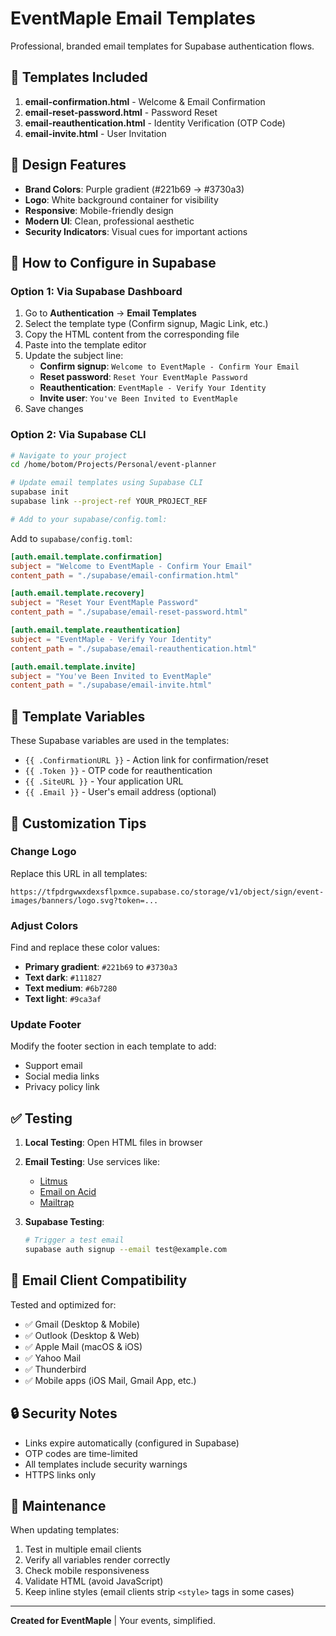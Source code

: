 # EventMaple Email Templates

Professional, branded email templates for Supabase authentication flows.

## 📧 Templates Included

1. **email-confirmation.html** - Welcome & Email Confirmation
2. **email-reset-password.html** - Password Reset
3. **email-reauthentication.html** - Identity Verification (OTP Code)
4. **email-invite.html** - User Invitation

## 🎨 Design Features

- **Brand Colors**: Purple gradient (#221b69 → #3730a3)
- **Logo**: White background container for visibility
- **Responsive**: Mobile-friendly design
- **Modern UI**: Clean, professional aesthetic
- **Security Indicators**: Visual cues for important actions

## 🚀 How to Configure in Supabase

### Option 1: Via Supabase Dashboard

1. Go to **Authentication** → **Email Templates**
2. Select the template type (Confirm signup, Magic Link, etc.)
3. Copy the HTML content from the corresponding file
4. Paste into the template editor
5. Update the subject line:
   - **Confirm signup**: `Welcome to EventMaple - Confirm Your Email`
   - **Reset password**: `Reset Your EventMaple Password`
   - **Reauthentication**: `EventMaple - Verify Your Identity`
   - **Invite user**: `You've Been Invited to EventMaple`
6. Save changes

### Option 2: Via Supabase CLI

```bash
# Navigate to your project
cd /home/botom/Projects/Personal/event-planner

# Update email templates using Supabase CLI
supabase init
supabase link --project-ref YOUR_PROJECT_REF

# Add to your supabase/config.toml:
```

Add to `supabase/config.toml`:

```toml
[auth.email.template.confirmation]
subject = "Welcome to EventMaple - Confirm Your Email"
content_path = "./supabase/email-confirmation.html"

[auth.email.template.recovery]
subject = "Reset Your EventMaple Password"
content_path = "./supabase/email-reset-password.html"

[auth.email.template.reauthentication]
subject = "EventMaple - Verify Your Identity"
content_path = "./supabase/email-reauthentication.html"

[auth.email.template.invite]
subject = "You've Been Invited to EventMaple"
content_path = "./supabase/email-invite.html"
```

## 🔧 Template Variables

These Supabase variables are used in the templates:

- `{{ .ConfirmationURL }}` - Action link for confirmation/reset
- `{{ .Token }}` - OTP code for reauthentication
- `{{ .SiteURL }}` - Your application URL
- `{{ .Email }}` - User's email address (optional)

## 🎯 Customization Tips

### Change Logo
Replace this URL in all templates:
```
https://tfpdrgwwxdexsflpxmce.supabase.co/storage/v1/object/sign/event-images/banners/logo.svg?token=...
```

### Adjust Colors
Find and replace these color values:
- **Primary gradient**: `#221b69` to `#3730a3`
- **Text dark**: `#111827`
- **Text medium**: `#6b7280`
- **Text light**: `#9ca3af`

### Update Footer
Modify the footer section in each template to add:
- Support email
- Social media links
- Privacy policy link

## ✅ Testing

1. **Local Testing**: Open HTML files in browser
2. **Email Testing**: Use services like:
   - [Litmus](https://litmus.com/)
   - [Email on Acid](https://www.emailonacid.com/)
   - [Mailtrap](https://mailtrap.io/)

3. **Supabase Testing**:
   ```bash
   # Trigger a test email
   supabase auth signup --email test@example.com
   ```

## 📱 Email Client Compatibility

Tested and optimized for:
- ✅ Gmail (Desktop & Mobile)
- ✅ Outlook (Desktop & Web)
- ✅ Apple Mail (macOS & iOS)
- ✅ Yahoo Mail
- ✅ Thunderbird
- ✅ Mobile apps (iOS Mail, Gmail App, etc.)

## 🔒 Security Notes

- Links expire automatically (configured in Supabase)
- OTP codes are time-limited
- All templates include security warnings
- HTTPS links only

## 📝 Maintenance

When updating templates:
1. Test in multiple email clients
2. Verify all variables render correctly
3. Check mobile responsiveness
4. Validate HTML (avoid JavaScript)
5. Keep inline styles (email clients strip `<style>` tags in some cases)

---

**Created for EventMaple** | Your events, simplified.
